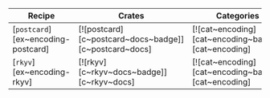 | Recipe | Crates | Categories |
|--------|--------|------------|
| [`postcard`][ex~encoding-postcard] | [![postcard][c~postcard~docs~badge]][c~postcard~docs] | [![cat~encoding][cat~encoding~badge]][cat~encoding] |
| [`rkyv`][ex~encoding-rkyv] | [![rkyv][c~rkyv~docs~badge]][c~rkyv~docs] | [![cat~encoding][cat~encoding~badge]][cat~encoding] |
